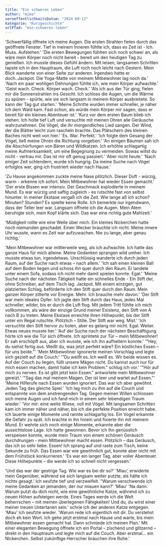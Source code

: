 ```yaml
---
title: "Ein schweres Leben"
author: "mike"
veroeffentlichkeitsDatum: "2024-09-12"
kategorie: "Kurzgeschichte"
urlPfad: "ein-schweres-leben"
---
```


'Schwerfällig öffnete ich meine Augen. Die ersten Strahlen fielen durch das geöffnete Fenster. Tief in meinem Inneren fühlte ich, dass es Zeit ist - Ich. Muss. Aufstehen.'
'Die ersten Bewegungen fühlten sich noch schwer an, als wäre mein Körper noch nicht bereit - bereit um den heutigen Tag zu genießen. Ich musste dieses Gefühl ändern. Mit leisen, langsamen Schritten tapste ich in den Hauptraum, die Luft roch noch leicht nach Gestern.  Mein Blick wanderte von einer Seite zur anderen. Irgendwo hatte er doch..Jackpot. Die Yoga-Matte von meinem Mitbewohner lag noch da.'
'Nach ein paar wohligen Dehnungen fühlte ich, wie mein Körper aufwachte.'
'Geist wach. Check. Körper wach. Check.'
'Als ich aus der Tür ging, fielen mir die Sonnenstrahlen ins Gesicht. Ich schloss die Augen, um die Wärme zu spüren - spürte, wie sie sich langsam in meinem Körper ausbreitete. So kann der Tag gut starten.'
'Meine Schritte wurden immer schneller, je näher ich dem Wald kam. Fast schon, als würde mein Körper mir sagen, dass er bereit für ein kleines Abenteuer ist.'
'Kurz vor dem ersten Baum blieb ich stehen. Ich holte tief Luft und versuchte mit meinen Ohren alle Geräusche wahrzunehmen. Die Vögel, die ihr morgendliches Lied sangen. Der Wind, der die Blätter leicht zum rascheln brachte. Das Plätschern des kleinen Baches nicht weit von hier.'
'Es. War. Perfekt.'
'Ich folgte dem Gesang der Vögel, ließ meine Ohren die Richtung vorgeben.'
'An einigen Bäumen sah ich die Abschürfungen von Bären und Wildkatzen. Ich erhöhte schlagartig meine Aufmerksamkeit, um eine Begegnung zu vermeiden. Sowas willst du nicht - vertrau mir. Das ist mir oft genug passiert.'
'Aber nicht heute.'
'Nach einiger Zeit schlendern, wurde ich hungrig. Da meine Suche nach Vögel erfolglos war, ging ich frustriert wieder nach Hause.'

'Zu Hause angekommen zuckte meine Nase plötzlich. Dieser Duft - würzig, warm - erkenne ich  sofort. Mein Mitbewohner hat wieder Essen gemacht.'
'Der erste Bissen war intensiv. Der Geschmack explodierte in meinem Mund. Es war würzig und saftig zugleich - es rutschte fast von selbst hinunter. In meiner Ekstase vergaß ich die Zeit. Wie lange aß ich schon? Minuten? Stunden? Es spielte keine Rolle. Ich bemerkte nur irgendwann, dass der Teller leer war. Langsam öffnete ich die Augen. Mein Atem beruhigte sich, mein Kopf klärte sich. Das war eine richtig gute Mahlzeit.'

'Müdigkeit rollte wie eine Welle über mich. Ein kleines Nickerchen hatte noch niemanden geschadet. Einen Wecker brauchte ich nicht. Meine innere Uhr wusste, wann es Zeit war aufzuwachen. Nie zu lange, aber genau richtig.'

'Mein Mitbewohner war mittlerweile weg, als ich aufwachte. Ich hatte das ganze Haus für mich alleine. Meine Gedanken sprangen wild umher. Ich musste etwas tun, irgendetwas. Unschlüssig wanderte ich durch jeden Raum, auf der Suche nach etwas – nach allem.'
'Ich sah einen kleinen Ball auf dem Boden liegen und schoss ihn quer durch den Raum. Er landete unter einem Sofa, sodass ich nicht mehr damit spielen konnte. Egal.'
'Meine Suche nach der nächsten Tätigkeit hatte ein schnelles Ende - Ein Stift der, ohne Schreiber, auf dem Tisch lag. Jackpot. Mit einem einzigen, gut platzierten Schlag, beförderte ich den Stift quer durch den Raum. Mein ganzer Körper zitterte vor Energie. Mehr. Ich brauche mehr davon.'
'Der Stift war mein ideales Opfer. Ich jagte den Stift durch das Haus, jedes Mal schneller, wilder, bis er durch die Luft flog. Mit jedem Tritt fühlte ich mich vollkommen, als wäre der einzige Grund meiner Existenz, den Stift von A nach B zu treten. Meine Ekstase erreichte ihren Höhepunkt, bis der Stift unter ein Regal rutschte. Plötzlich – Stille. Der Stift war weg. Mist.'
'Ich versuchte den Stift hervor zu holen, aber es gelang mir nicht. Egal. Weiter. Etwas neues musste her.'
'Auf der Suche nach der nächsten Beschäftigung hörte ich wie die Tür sich öffnete. Ich sprintete zur Tür – mein Mitbewohner! Er sah erschöpft aus, aber ich wusste, wie ich ihn aufheitern konnte.'
'"Hey, du siehst fertig aus. Weißt du, was jetzt perfekt wäre? Ein köstliches Essen – für uns beide."'
'Mein Mitbewohner ignorierte meinen Vorschlag und legte sich gezielt auf die Couch.'
'"Du weißt es. Ich weiß es. Wir beide wissen es. Auf der Couch zu liegen, füllt unsere Mägen nicht. Du kannst auch nur für mich essen machen, damit habe ich kein Problem." schlug ich vor.'
'"Hör auf mich zu nerven. Es ist gibt jetzt kein Essen." antwortete mein Mitbewohner gereizt.'
'"Sag das mal meinem Magen. Der ist leer und wartet auf Essen."'
'Meine Hilferufe nach Essen wurden ignoriert. Das war ich aber gewöhnt. Jeden Tag das gleiche Spiel.'
'Ich lag mich zu ihm auf die Couch und entspannte von dem anstrengenden Tag. Gegen meinen Willen schlossen sich meine Augen und ich fand mich in einem sehr lebendigen Traum wieder.'
'Vor mir: eine weite Wiese, voll mit Vögel. Mit langsamen Schritten kam ich immer näher und näher, bis ich die perfekte Position erreicht habe. Ich lauerte einige Momente und rannte schlagartig los. Ein Vogel erkannte die Gefahr zu spät. Ich krachte in ihn hinein und fixierte ihn mit meinem Mund. Er wehrte sich noch einige Momente, erkannte aber die aussichtslose Lage. Ich hatte gewonnen. Bevor ich ihn genüsslich verspeisen konnte, wurde mein Traum von einem schönen Geräusch durchdrungen - mein Mitbewohner macht essen.
Plötzlich – das Geräusch, das ich so sehr liebe. Essen! Ich sprang auf und raste zum Tisch, keine Sekunde zu früh. Das Essen war wie gewöhnlich gut, konnte aber nicht mit dem Frühstück konkurrieren.'
'Es war ein langer Tag, aber voller Abenteuer. Diese Höhepunkte – die werde ich so schnell nicht vergessen.'

'Und das war der gestrige Tag. Wie war es bei dir so?'
'Miau‘, erwiderte mein Gegenüber, während sie sich langsam weiter putzte, als hätte ich nichts gesagt.'
Ich seufzte tief und verzweifelt. 
"Warum verschwende ich meine Gedanken an jemanden, der nur miauen kann?'
'Miau'
'Na dann. Warum putzt du dich nicht, wie eine gewöhnliche Katze, während ich zu neuen Höhen aufsteigen werde. Eines Tages werde ich die Welt beherrschen – mit meinen überlegenen Fähigkeiten! Und du, du wirst einer meiner treuen Untertanen sein.' schrie ich der anderen Katze entgegen.
'Miau'
Ich seufzte wieder.
'Warum rede ich eigentlich mit dir. Du verstehst doch eh kein Wort. Ich gehe jetzt erstmal nach Hause und warte, bis mein Mitbewohner essen gemacht hat. Dann schmiede ich meinen Plan.'
Mit einer eleganten Bewegung öffnete ich ein Portal – zischend und glitzernd – direkt in den Hauptraum und legte mich auf die Couch. Aber erstmal… ein Nickerchen. Selbst zukünftige Herrscher brauchen ihre Ruhe.'

